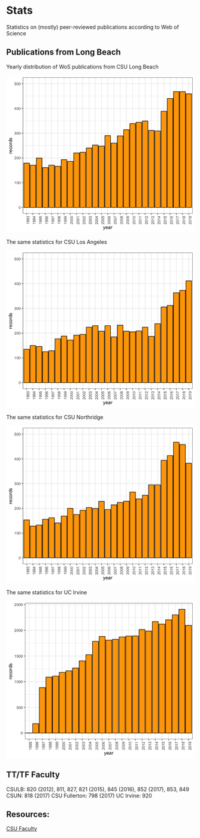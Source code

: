 # Stats
 Statistics on (mostly) peer-reviewed publications according to Web of Science

## Publications from Long Beach

Yearly distribution of WoS publications from CSU Long Beach

![Publications per year for CSU Long Beach](images/CSULB-pubs.png)

The same statistics for CSU Los Angeles

![Publications per year for CSU Los Angeles](images/CSULA-pubs.png)

The same statistics for CSU Northridge

![Publications per year for CSU Northridge](images/CSUNorthridge-pubs.png)

The same statistics for UC Irvine

![Publications per year for UC Irvine](images/UCIrvine-pubs.png)

## TT/TF Faculty

CSULB: 820 (2012), 811, 827, 821 (2015), 845 (2016), 852 (2017), 853, 849
CSUN: 818 (2017)
CSU Fullerton: 798 (2017)
UC Irvine: 920

## Resources:

[CSU Faculty](http://www.fullerton.edu/data/_resources/pdfs/ir/CSU_TenDen_SFR_Trends_2009-18.pdf)
